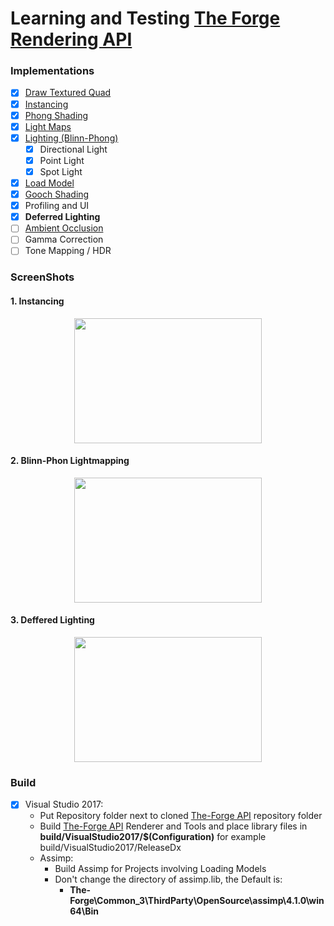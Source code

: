 # Learning and Testing [The Forge Rendering API](https://github.com/ConfettiFX/The-Forge)

### Implementations
  - [x] [Draw Textured Quad](https://github.com/Erfan-Ahmadi/the_forge_learn/tree/master/src/01_HelloQuad)
  - [x] [Instancing](https://github.com/Erfan-Ahmadi/the_forge_learn/tree/master/src/02_Instancing)
  - [x] [Phong Shading](https://github.com/Erfan-Ahmadi/the_forge_learn/tree/master/src/03_PhongShading)
  - [x] [Light Maps](https://github.com/Erfan-Ahmadi/the_forge_learn/tree/master/src/04_LightMapping)
  - [x] [Lighting (Blinn-Phong)](https://github.com/Erfan-Ahmadi/the_forge_learn/tree/master/src/04_LightMapping)
    - [x] Directional Light
    - [x] Point Light
    - [x] Spot Light
  - [x] [Load Model](https://github.com/Erfan-Ahmadi/the_forge_learn/tree/master/src/05_LoadingModel)
  - [x] [Gooch Shading](https://github.com/Erfan-Ahmadi/the_forge_learn/tree/master/src/06_GoochShading)
  - [x] Profiling and UI
  - [x] **Deferred Lighting**
  - [ ] [Ambient Occlusion](https://github.com/Erfan-Ahmadi/AmbientOcclusion)
  - [ ] Gamma Correction
  - [ ] Tone Mapping / HDR
  
### ScreenShots

#### 1. Instancing
<p align="center">
  <img src="https://github.com/Erfan-Ahmadi/TheForgeExamples/raw/master/screenshots/instancing.gif" alt="" width="300" height="200" />
</p>

#### 2. Blinn-Phon Lightmapping
<p align="center">
  <img src="https://github.com/Erfan-Ahmadi/TheForgeExamples/raw/master/screenshots/lightmapping.gif" alt="" width="300" height="200" />
</p>

#### 3. Deffered Lighting
<p align="center">
  <img src="https://github.com/Erfan-Ahmadi/TheForgeExamples/raw/master/screenshots/deffered.gif" alt="" width="300" height="200" />
</p>

### Build
  - [x] Visual Studio 2017:
    * Put Repository folder next to cloned [The-Forge API](https://github.com/ConfettiFX/The-Forge) repository folder
    * Build [The-Forge API](https://github.com/ConfettiFX/The-Forge) Renderer and Tools and place library files in **build/VisualStudio2017/$(Configuration)** for example build/VisualStudio2017/ReleaseDx
    * Assimp: 
      - Build Assimp for Projects involving Loading Models
      - Don't change the directory of assimp.lib, the Default is: 
         - **The-Forge\Common_3\ThirdParty\OpenSource\assimp\4.1.0\win64\Bin**
